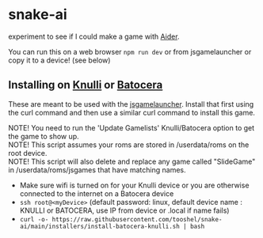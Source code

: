 # snake-ai

experiment to see if I could make a game with [Aider](https://aider.chat/).

You can run this on a web browser `npm run dev` or from jsgamelauncher or copy it to a device! (see below)

## Installing on [Knulli](https://knulli.org/) or [Batocera](https://batocera.org/)

These are meant to be used with the [jsgamelauncher](https://github.com/monteslu/jsgamelauncher). Install that first using the curl command and then use a similar curl command to install this game.

NOTE! You need to run the 'Update Gamelists' Knulli/Batocera option to get the game to show up.<br>
NOTE! This script assumes your roms are stored in /userdata/roms on the root device.<br>
NOTE! This script will also delete and replace any game called "SlideGame" in /userdata/roms/jsgames that have matching names.<br>

- Make sure wifi is turned on for your Knulli device or you are otherwise connected to the internet on a Batocera device
- `ssh root@<myDevice>` (default password: linux, default device name : KNULLI or BATOCERA, use IP from device or <myDevice>.local if name fails)
- `curl -o- https://raw.githubusercontent.com/tooshel/snake-ai/main/installers/install-batocera-knulli.sh | bash`
